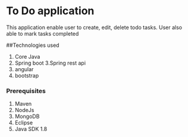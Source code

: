 # To Do application

This application enable user to create, edit, delete todo tasks. User also able to mark tasks completed

##Technologies used
1. Core Java 
2. Spring boot
3.Spring rest api
4. angular 
5. bootstrap

### Prerequisites
1. Maven
2. NodeJs
3. MongoDB
4. Eclipse
5. Java SDK 1.8

